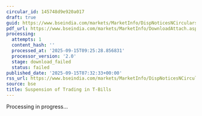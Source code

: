 ```yaml
---
circular_id: 145748d9e920a017
draft: true
guid: https://www.bseindia.com/markets/MarketInfo/DispNoticesNCirculars.aspx?Noticeid={AC5D3058-6614-4B6E-AA2D-D3EFE10DD6A4}&noticeno=20250915-3&dt=09/15/2025&icount=3&totcount=12&flag=0
pdf_url: https://www.bseindia.com/markets/MarketInfo/DownloadAttach.aspx?id=20250915-3&attachedId=
processing:
  attempts: 1
  content_hash: ''
  processed_at: '2025-09-15T09:25:28.856831'
  processor_version: '2.0'
  stage: download_failed
  status: failed
published_date: '2025-09-15T07:32:33+00:00'
rss_url: https://www.bseindia.com/markets/MarketInfo/DispNoticesNCirculars.aspx?Noticeid={AC5D3058-6614-4B6E-AA2D-D3EFE10DD6A4}&noticeno=20250915-3&dt=09/15/2025&icount=3&totcount=12&flag=0
source: bse
title: Suspension of Trading in T-Bills
---
```


Processing in progress...